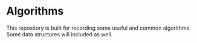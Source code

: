 # Algorithms
This repository is built for recording some useful and common algorithms.
Some data structures will included as well.
